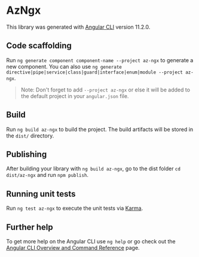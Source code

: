 # AzNgx

This library was generated with [Angular CLI](https://github.com/angular/angular-cli) version 11.2.0.

## Code scaffolding

Run `ng generate component component-name --project az-ngx` to generate a new component. You can also use `ng generate directive|pipe|service|class|guard|interface|enum|module --project az-ngx`.
> Note: Don't forget to add `--project az-ngx` or else it will be added to the default project in your `angular.json` file. 

## Build

Run `ng build az-ngx` to build the project. The build artifacts will be stored in the `dist/` directory.

## Publishing

After building your library with `ng build az-ngx`, go to the dist folder `cd dist/az-ngx` and run `npm publish`.

## Running unit tests

Run `ng test az-ngx` to execute the unit tests via [Karma](https://karma-runner.github.io).

## Further help

To get more help on the Angular CLI use `ng help` or go check out the [Angular CLI Overview and Command Reference](https://angular.io/cli) page.
